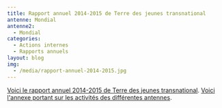 ```yaml
---
title: Rapport annuel 2014-2015 de Terre des jeunes transnational
antenne: Mondial
antenne2:
  - Mondial
categories:
  - Actions internes
  - Rapports annuels
layout: blog
img:
  - /media/rapport-annuel-2014-2015.jpg
---
```

<a href="/media/terre-des-jeunes-rapport-annuel-2014-2015.pdf">Voici le rapport annuel 2014-2015 de Terre des jeunes transnational</a>.
<a href="/media/terre-des-jeunes-rapport-annuel-2014-2015-annexe-branches.pdf">Voici l'annexe portant sur les activités des différentes antennes</a>.
